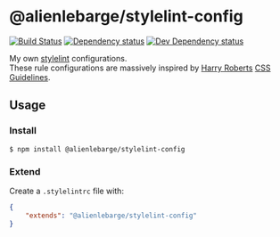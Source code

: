 # @alienlebarge/stylelint-config

[![Build Status][travis-ci-image]][travis-ci-url] [![Dependency status][david-dm-image]][david-dm-url] [![Dev Dependency status][david-dm-dev-image]][david-dm-dev-url]

[travis-ci-url]:https://travis-ci.org/alienlebarge/stylelint-config
[travis-ci-image]:https://travis-ci.org/alienlebarge/stylelint-config.svg?branch=master
[david-dm-url]:https://david-dm.org/alienlebarge/stylelint-config
[david-dm-image]:https://img.shields.io/david/alienlebarge/stylelint-config.svg
[david-dm-dev-url]:https://david-dm.org/alienlebarge/stylelint-config#info=devDependencies
[david-dm-dev-image]:https://img.shields.io/david/dev/alienlebarge/stylelint-config.svg

My own [stylelint](http://stylelint.io/) configurations.  
These rule configurations are massively inspired by [Harry Roberts](https://twitter.com/csswizardry) [CSS Guidelines](http://cssguidelin.es/).

## Usage

### Install

```
$ npm install @alienlebarge/stylelint-config
```

### Extend

Create a `.stylelintrc` file with:

```json
{
    "extends": "@alienlebarge/stylelint-config"
}
```

